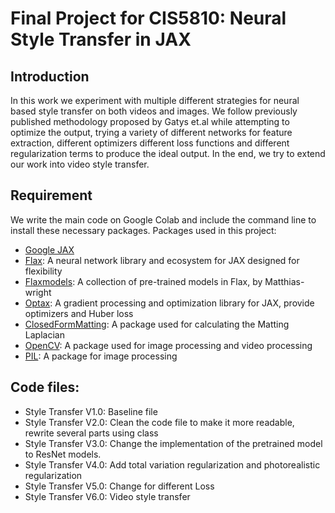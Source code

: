 # Final Project for CIS5810: Neural Style Transfer in JAX

## Introduction
In this work we experiment with multiple different strategies for neural based style transfer on both videos and images. We follow previously published methodology proposed by Gatys et.al while attempting to optimize the output, trying a variety of different networks for feature extraction, different optimizers different loss functions and different regularization terms to produce the ideal output. In the end, we try to extend our work into video style transfer.

## Requirement
We write the main code on Google Colab and include the command line to install these necessary packages.
Packages used in this project:
- [Google JAX](https://github.com/google/jax)
- [Flax](https://github.com/google/flax): A neural network library and ecosystem for JAX designed for flexibility
- [Flaxmodels](https://github.com/matthias-wright/flaxmodels): A collection of pre-trained models in Flax, by Matthias-wright
- [Optax](https://github.com/deepmind/optax): A gradient processing and optimization library for JAX, provide optimizers and Huber loss
- [ClosedFormMatting](https://github.com/MarcoForte/closed-form-matting): A package used for calculating the Matting Laplacian
- [OpenCV](https://github.com/opencv/opencv): A package used for image processing and video processing
- [PIL](https://github.com/python-pillow/Pillow): A package for image processing

## Code files:
- Style Transfer V1.0: Baseline file
- Style Transfer V2.0: Clean the code file to make it more readable, rewrite several parts using class
- Style Transfer V3.0: Change the implementation of the pretrained model to ResNet models.
- Style Transfer V4.0: Add total variation regularization and photorealistic regularization
- Style Transfer V5.0: Change for different Loss
- Style Transfer V6.0: Video style transfer
